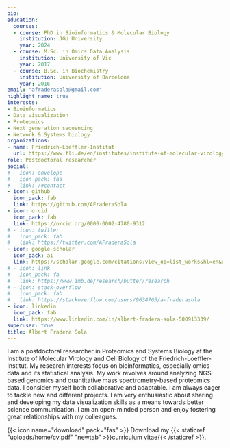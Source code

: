```yaml
---
bio:
education:
  courses:
  - course: PhD in Bioinformatics & Molecular Biology
    institution: JGU University
    year: 2024
  - course: M.Sc. in Omics Data Analysis
    institution: University of Vic
    year: 2017
  - course: B.Sc. in Biochemistry
    institution: University of Barcelona
    year: 2016
email: "afraderasola@gmail.com"
highlight_name: true
interests:
- Bioinformatics
- Data visualization
- Proteomics
- Next generation sequencing
- Network & Systems biology
organizations:
- name: Friedrich-Loeffler-Institut
  url: https://www.fli.de/en/institutes/institute-of-molecular-virology-and-cell-biology-imvz/laboratories/laboratory-of-proteomics-and-systems-biology/
role: Postdoctoral researcher
social:
# - icon: envelope
#   icon_pack: fas
#   link: /#contact
- icon: github
  icon_pack: fab
  link: https://github.com/AFraderaSola
- icon: orcid
  icon_pack: fab
  link: https://orcid.org/0000-0002-4780-9312
# - icon: twitter
#   icon_pack: fab
#   link: https://twitter.com/AFraderaSola
- icon: google-scholar
  icon_pack: ai
  link: https://scholar.google.com/citations?view_op=list_works&hl=en&user=S0Hv4nUAAAAJ&gmla=AJsN-F7dv2Hh8UVQkxzPARPrR0TmHbHUFnlDDTqu3XSoAs8pjvmln4KlGq0KmOqv-nh01QC5a-8fNgQI76bZqElaMr7oE4mDr_Mp4NUpaGQI_jakncCYIJPGM_KYNo1mOhdEP0FuJc3Y
# - icon: link
#   icon_pack: fa
#   link: https://www.imb.de/research/butter/research
# - icon: stack-overflow
#   icon_pack: fab
#   link: https://stackoverflow.com/users/9634765/a-fraderasola
- icon: linkedin
  icon_pack: fab
  link: https://www.linkedin.com/in/albert-fradera-sola-500913339/
superuser: true
title: Albert Fradera Sola
---
```


I am a postdoctoral researcher in Proteomics and Systems Biology at the Institute of Molecular Virology and Cell Biology of the Friedrich-Loeffler-Institut. My research interests focus on bioinformatics, especially omics data and its statistical analysis. My work revolves around analyzing NGS-based genomics and quantitative mass spectrometry-based proteomics data. I consider myself both collaborative and adaptable. I am always eager to tackle new and different projects. I am very enthusiastic about sharing and developing my data visualization skills as a means towards better science communication. I am an open-minded person and enjoy fostering great relationships with my colleagues.

{{< icon name="download" pack="fas" >}} Download my {{< staticref "uploads/home/cv.pdf" "newtab" >}}curriculum vitae{{< /staticref >}}.
